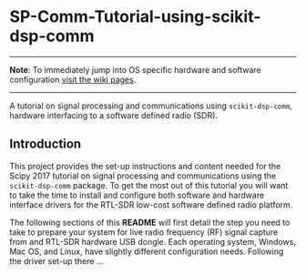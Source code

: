 # SP-Comm-Tutorial-using-scikit-dsp-comm

------

**Note**: To immediately jump into OS specific hardware and software configuration [visit the wiki pages](wiki/).

------

A tutorial on signal processing and communications using `scikit-dsp-comm`, hardware interfacing to a software defined radio (SDR). 

## Introduction
This project provides the set-up instructions and content needed for the Scipy 2017 tutorial on signal processing and communications using the `scikit-dsp-comm` package. To get the most out of this tutorial you will want to take the time to install and configure both software and hardware interface drivers for the RTL-SDR low-cost software defined radio platform.

The following sections of this **README** will first detail the step you need to take to prepare your system for live radio frequency (RF) signal capture from and RTL-SDR hardware USB dongle. Each operating system, Windows, Mac OS, and Linux, have slightly different configuration needs. Following the driver set-up there ... 

